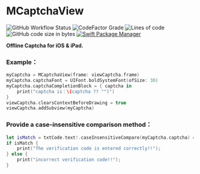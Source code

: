 # MCaptchaView

![GitHub Workflow Status](https://img.shields.io/github/workflow/status/mash3l777/MCaptchaView/Swift) ![CodeFactor Grade](https://img.shields.io/codefactor/grade/github/mash3l777/MCaptchaView/main)  ![Lines of code](https://img.shields.io/tokei/lines/github/mash3l777/MCaptchaView)  ![GitHub code size in bytes](https://img.shields.io/github/languages/code-size/mash3l777/MCaptchaView)  [![Swift Package Manager](https://img.shields.io/badge/Swift%20Package%20Manager-compatible-brightgreen.svg?style=flat)](https://github.com/apple/swift-package-manager)


**Offline Captcha for iOS & iPad.**

### Example：

```swift
myCaptcha = MCaptchaView(frame: viewCaptcha.frame)
myCaptcha.captchaFont = UIFont.boldSystemFont(ofSize: 30)
myCaptcha.captchaCompletionBlock = { captcha in
    print("captcha is：\(captcha ?? "")")
}
viewCaptcha.clearsContextBeforeDrawing = true
viewCaptcha.addSubview(myCaptcha)
```

### Provide a case-insensitive comparison method：

```swift
let isMatch = txtCode.text!.caseInsensitiveCompare(myCaptcha.captcha) == .orderedSame
if isMatch {
    print("The verification code is entered correctly!!");
} else {
    print("incorrect verification code!!");
}
```
